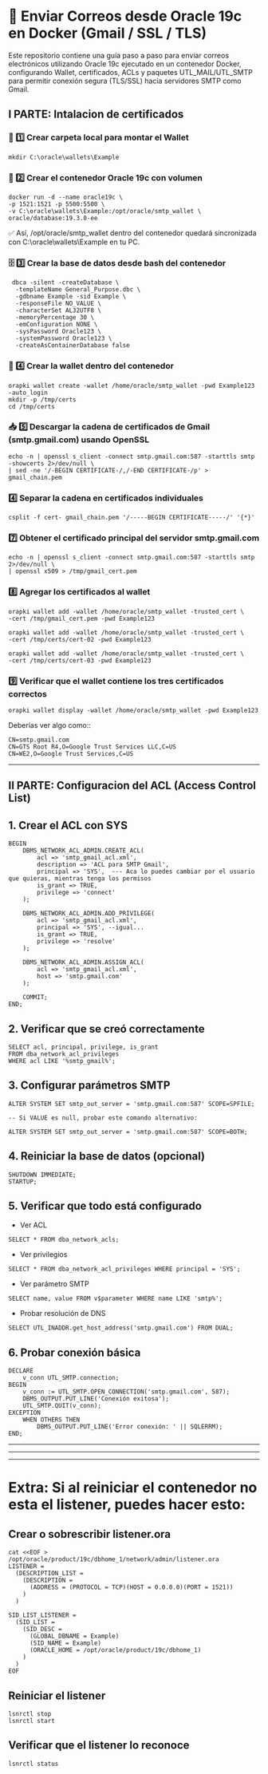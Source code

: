 # 📧 Enviar Correos desde Oracle 19c en Docker (Gmail / SSL / TLS)

Este repositorio contiene una guía paso a paso para enviar correos electrónicos utilizando Oracle 19c ejecutado en un contenedor Docker, configurando Wallet, certificados, ACLs y paquetes UTL_MAIL/UTL_SMTP para permitir conexión segura (TLS/SSL) hacia servidores SMTP como Gmail.


## I PARTE: Intalacion de certificados
### 📂 1️⃣ Crear carpeta local para montar el Wallet
```
mkdir C:\oracle\wallets\Example
```

### 🐳 2️⃣ Crear el contenedor Oracle 19c con volumen
```
docker run -d --name oracle19c \
-p 1521:1521 -p 5500:5500 \
-v C:\oracle\wallets\Example:/opt/oracle/smtp_wallet \
oracle/database:19.3.0-ee
```
✅ Así, /opt/oracle/smtp_wallet dentro del contenedor quedará sincronizada con C:\oracle\wallets\Example en tu PC.



### 🗄️ 3️⃣ Crear la base de datos desde bash del contenedor
```
 dbca -silent -createDatabase \
  -templateName General_Purpose.dbc \
  -gdbname Example -sid Example \
  -responseFile NO_VALUE \
  -characterSet AL32UTF8 \
  -memoryPercentage 30 \
  -emConfiguration NONE \
  -sysPassword Oracle123 \
  -systemPassword Oracle123 \
  -createAsContainerDatabase false
```


### 🔐 4️⃣ Crear la wallet dentro del contenedor
```
orapki wallet create -wallet /home/oracle/smtp_wallet -pwd Example123 -auto_login
mkdir -p /tmp/certs
cd /tmp/certs
````

### 📥 5️⃣  Descargar la cadena de certificados de Gmail (smtp.gmail.com) usando OpenSSL
```
echo -n | openssl s_client -connect smtp.gmail.com:587 -starttls smtp -showcerts 2>/dev/null \
| sed -ne '/-BEGIN CERTIFICATE-/,/-END CERTIFICATE-/p' > gmail_chain.pem
```

### 4️⃣ Separar la cadena en certificados individuales
```
csplit -f cert- gmail_chain.pem '/-----BEGIN CERTIFICATE-----/' '{*}'
```

### 7️⃣ Obtener el certificado principal del servidor smtp.gmail.com
```
echo -n | openssl s_client -connect smtp.gmail.com:587 -starttls smtp 2>/dev/null \
| openssl x509 > /tmp/gmail_cert.pem
```


### 8️⃣ Agregar los certificados al wallet
```
orapki wallet add -wallet /home/oracle/smtp_wallet -trusted_cert \
-cert /tmp/gmail_cert.pem -pwd Example123

orapki wallet add -wallet /home/oracle/smtp_wallet -trusted_cert \
-cert /tmp/certs/cert-02 -pwd Example123

orapki wallet add -wallet /home/oracle/smtp_wallet -trusted_cert \
-cert /tmp/certs/cert-03 -pwd Example123

```

### 9️⃣ Verificar que el wallet contiene los tres certificados correctos
```
orapki wallet display -wallet /home/oracle/smtp_wallet -pwd Example123
```
Deberías ver algo como::
```
CN=smtp.gmail.com
CN=GTS Root R4,O=Google Trust Services LLC,C=US
CN=WE2,O=Google Trust Services,C=US
```

---

## II PARTE: Configuracion del ACL (Access Control List)


## 1. Crear el ACL con SYS
```
BEGIN
    DBMS_NETWORK_ACL_ADMIN.CREATE_ACL(
        acl => 'smtp_gmail_acl.xml',
        description => 'ACL para SMTP Gmail',
        principal => 'SYS',  --- Aca lo puedes cambiar por el usuario que quieras, mientras tenga los permisos
        is_grant => TRUE,
        privilege => 'connect'
    );
    
    DBMS_NETWORK_ACL_ADMIN.ADD_PRIVILEGE(
        acl => 'smtp_gmail_acl.xml',
        principal => 'SYS', --igual...
        is_grant => TRUE,
        privilege => 'resolve'
    );
    
    DBMS_NETWORK_ACL_ADMIN.ASSIGN_ACL(
        acl => 'smtp_gmail_acl.xml',
        host => 'smtp.gmail.com'
    );
    
    COMMIT;
END;
```


## 2. Verificar que se creó correctamente
```
SELECT acl, principal, privilege, is_grant 
FROM dba_network_acl_privileges 
WHERE acl LIKE '%smtp_gmail%';
```


## 3. Configurar parámetros SMTP
```
ALTER SYSTEM SET smtp_out_server = 'smtp.gmail.com:587' SCOPE=SPFILE;

-- Si VALUE es null, probar este comando alternativo:

ALTER SYSTEM SET smtp_out_server = 'smtp.gmail.com:587' SCOPE=BOTH;
```

## 4. Reiniciar la base de datos (opcional)
```
SHUTDOWN IMMEDIATE;
STARTUP;
```

## 5. Verificar que todo está configurado
  - Ver ACL
```
SELECT * FROM dba_network_acls;
```
  - Ver privilegios
```
SELECT * FROM dba_network_acl_privileges WHERE principal = 'SYS';
```

  - Ver parámetro SMTP
```
SELECT name, value FROM v$parameter WHERE name LIKE 'smtp%';
```

  - Probar resolución de DNS
```
SELECT UTL_INADDR.get_host_address('smtp.gmail.com') FROM DUAL;
```

## 6. Probar conexión básica
```
DECLARE
    v_conn UTL_SMTP.connection;
BEGIN
    v_conn := UTL_SMTP.OPEN_CONNECTION('smtp.gmail.com', 587);
    DBMS_OUTPUT.PUT_LINE('Conexión exitosa');
    UTL_SMTP.QUIT(v_conn);
EXCEPTION
    WHEN OTHERS THEN
        DBMS_OUTPUT.PUT_LINE('Error conexión: ' || SQLERRM);
END;
```

---
---
---



# Extra: Si al reiniciar el contenedor no esta el listener, puedes hacer esto:

## Crear o sobrescribir listener.ora 
```
cat <<EOF > /opt/oracle/product/19c/dbhome_1/network/admin/listener.ora
LISTENER =
  (DESCRIPTION_LIST =
    (DESCRIPTION =
      (ADDRESS = (PROTOCOL = TCP)(HOST = 0.0.0.0)(PORT = 1521))
    )
  )

SID_LIST_LISTENER =
  (SID_LIST =
    (SID_DESC =
      (GLOBAL_DBNAME = Example)
      (SID_NAME = Example)
      (ORACLE_HOME = /opt/oracle/product/19c/dbhome_1)
    )
  )
EOF
```

## Reiniciar el listener

```
lsnrctl stop
lsnrctl start
```

## Verificar que el listener lo reconoce
```
lsnrctl status
```
